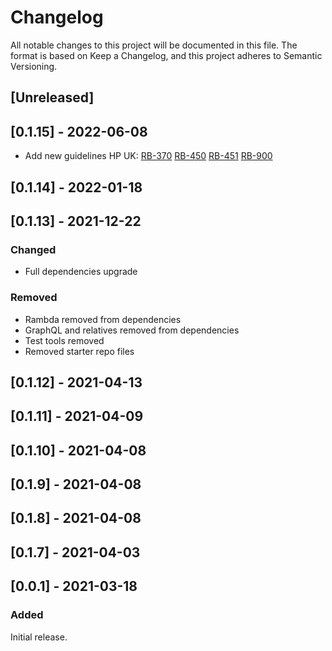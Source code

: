 # Changelog
All notable changes to this project will be documented in this file.
The format is based on Keep a Changelog,
and this project adheres to Semantic Versioning.

## [Unreleased]
## [0.1.15] - 2022-06-08
- Add new guidelines HP UK:
[RB-370](https://whirlpoolgtm.atlassian.net/browse/RB-370)
[RB-450](https://whirlpoolgtm.atlassian.net/browse/RB-450)
[RB-451](https://whirlpoolgtm.atlassian.net/browse/RB-451)
[RB-900](https://whirlpoolgtm.atlassian.net/browse/RB-900)

## [0.1.14] - 2022-01-18

## [0.1.13] - 2021-12-22
### Changed 
- Full dependencies upgrade
### Removed 
- Rambda removed from dependencies
- GraphQL and relatives removed from dependencies
- Test tools removed
- Removed starter repo files 
## [0.1.12] - 2021-04-13

## [0.1.11] - 2021-04-09

## [0.1.10] - 2021-04-08

## [0.1.9] - 2021-04-08

## [0.1.8] - 2021-04-08

## [0.1.7] - 2021-04-03

## [0.0.1] - 2021-03-18

### Added

Initial release.